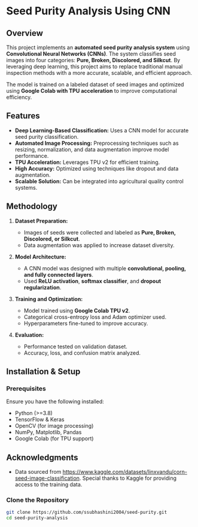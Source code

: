 # Seed Purity Analysis Using CNN

## Overview
This project implements an **automated seed purity analysis system** using **Convolutional Neural Networks (CNNs)**. The system classifies seed images into four categories: **Pure, Broken, Discolored, and Silkcut**. By leveraging deep learning, this project aims to replace traditional manual inspection methods with a more accurate, scalable, and efficient approach.

The model is trained on a labeled dataset of seed images and optimized using **Google Colab with TPU acceleration** to improve computational efficiency.

## Features
- **Deep Learning-Based Classification:** Uses a CNN model for accurate seed purity classification.
- **Automated Image Processing:** Preprocessing techniques such as resizing, normalization, and data augmentation improve model performance.
- **TPU Acceleration:** Leverages TPU v2 for efficient training.
- **High Accuracy:** Optimized using techniques like dropout and data augmentation.
- **Scalable Solution:** Can be integrated into agricultural quality control systems.

## Methodology
1. **Dataset Preparation:**
   - Images of seeds were collected and labeled as **Pure, Broken, Discolored, or Silkcut**.
   - Data augmentation was applied to increase dataset diversity.
   
2. **Model Architecture:**
   - A CNN model was designed with multiple **convolutional, pooling, and fully connected layers**.
   - Used **ReLU activation**, **softmax classifier**, and **dropout regularization**.
   
3. **Training and Optimization:**
   - Model trained using **Google Colab TPU v2**.
   - Categorical cross-entropy loss and Adam optimizer used.
   - Hyperparameters fine-tuned to improve accuracy.
   
4. **Evaluation:**
   - Performance tested on validation dataset.
   - Accuracy, loss, and confusion matrix analyzed.

## Installation & Setup
### Prerequisites
Ensure you have the following installed:
- Python (>=3.8)
- TensorFlow & Keras
- OpenCV (for image processing)
- NumPy, Matplotlib, Pandas
- Google Colab (for TPU support)
## Acknowledgments
- Data sourced from https://www.kaggle.com/datasets/linxvandu/corn-seed-image-classification. Special thanks to Kaggle for providing access to the training data.
### Clone the Repository
```bash
git clone https://github.com/ssubhashini2004/seed-purity.git
cd seed-purity-analysis

